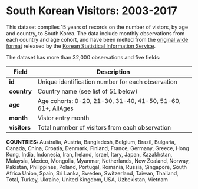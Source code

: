# South Korean Visitors: 2003-2017


This dataset compiles 15 years of records on the number of vistors, by age and country, to South Korea. The data include monthly observations from each country and age cohort, and have been melted from the [original wide format](http://kosis.kr/statHtml/statHtml.do?orgId=314&tblId=DT_AGE_ENT_AGG_MONTH&conn_path=I2&language=en) released by the [Korean Statistical Information Service](http://kosis.kr/eng).

The dataset has more than 32,000 observations and five fields: 

Field | Description
------------ | ------------- 
**id** | Unique identification number for each observation
**country** | Country name (see list of 51 below)
**age** | Age cohorts: 0-20, 21-30, 31-40, 41-50, 51-60, 61+, AllAges
**month** | Vistor entry month
**visitors** | Total numnber of visitors from each observation

**COUNTRIES:** Australia, Austria, Bangladesh, Belgium, Brazil, Bulgaria, Canada, China, Croatia, Denmark, Finland, France, Germany, Greece, Hong Kong, India, Indonesia, Iran, Ireland, Israel, Itary, Japan, Kazakhstan, Malaysia, Mexico, Mongolia, Myanmar, Netherlands, New Zealand, Norway, Pakistan, Philippines, Poland, Portugal, Romania, Russia, Singapore, South Africa Union, Spain, Sri Lanka, Sweden, Switzerland, Taiwan, Thailand, Total, Turkey, Ukraine, United Kingdom, USA, Uzbekistan, Vietnam